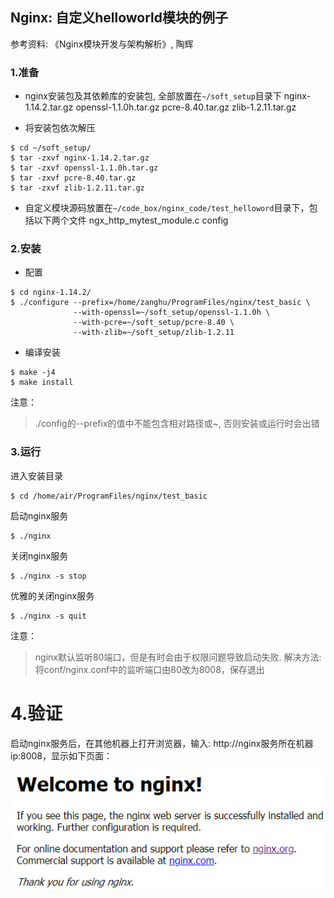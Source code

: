 ## Nginx: 自定义helloworld模块的例子

参考资料: 《Nginx模块开发与架构解析》, 陶辉

### 1.准备

* nginx安装包及其依赖库的安装包, 全部放置在`~/soft_setup`目录下
nginx-1.14.2.tar.gz
openssl-1.1.0h.tar.gz
pcre-8.40.tar.gz
zlib-1.2.11.tar.gz

* 将安装包依次解压
```shell
$ cd ~/soft_setup/
$ tar -zxvf nginx-1.14.2.tar.gz
$ tar -zxvf openssl-1.1.0h.tar.gz
$ tar -zxvf pcre-8.40.tar.gz
$ tar -zxvf zlib-1.2.11.tar.gz
```

* 自定义模块源码放置在`~/code_box/nginx_code/test_helloword`目录下，包括以下两个文件
ngx_http_mytest_module.c
config

### 2.安装

* 配置
```shell
$ cd nginx-1.14.2/
$ ./configure --prefix=/home/zanghu/ProgramFiles/nginx/test_basic \
              --with-openssl=~/soft_setup/openssl-1.1.0h \
              --with-pcre=~/soft_setup/pcre-8.40 \
              --with-zlib=~/soft_setup/zlib-1.2.11
```

* 编译安装
```shell
$ make -j4
$ make install
```

注意：
> ./config的--prefix的值中不能包含相对路径或~, 否则安装或运行时会出错

### 3.运行

进入安装目录
```shell
$ cd /home/air/ProgramFiles/nginx/test_basic
```

启动nginx服务
```shell
$ ./nginx
```

关闭nginx服务
```shell
$ ./nginx -s stop
```

优雅的关闭nginx服务
```shell
$ ./nginx -s quit
```

注意：
> nginx默认监听80端口，但是有时会由于权限问题导致启动失败. 解决方法: 将conf/nginx.conf中的监听端口由80改为8008，保存退出

# 4.验证
启动nginx服务后，在其他机器上打开浏览器，输入: http://nginx服务所在机器ip:8008，显示如下页面：

![](/assets/nginx001.PNG)